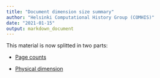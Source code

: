 ```yaml
---
title: "Document dimension size summary"
author: "Helsinki Computational History Group (COMHIS)"
date: "2021-01-15"
output: markdown_document
---
```


This material is now splitted in two parts:

  * [Page counts](pagecount.md)

  * [Physical dimension](dimension.md)


